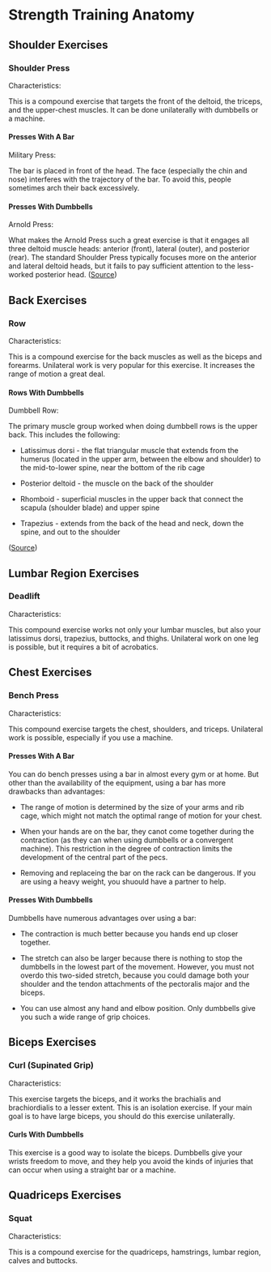 # Strength Training Anatomy

## Shoulder Exercises 

### Shoulder Press

Characteristics: 

This is a compound exercise that targets the front of the deltoid, the triceps, and the upper-chest muscles. It can be done unilaterally with dumbbells or a machine. 

#### Presses With A Bar

Military Press:

The bar is placed in front of the head. The face (especially the chin and nose) interferes with the trajectory of the bar. To avoid this, people sometimes arch their back excessively. 

#### Presses With Dumbbells

Arnold Press:

What makes the Arnold Press such a great exercise is that it engages all three deltoid muscle heads: anterior (front), lateral (outer), and posterior (rear). The standard Shoulder Press typically focuses more on the anterior and lateral deltoid heads, but it fails to pay sufficient attention to the less-worked posterior head. ([Source](https://fitnessvolt.com/arnold-press/ "Source"))

## Back Exercises 

### Row

Characteristics: 

This is a compound exercise for the back muscles as well as the biceps and forearms. Unilateral work is very popular for this exercise. It increases the range of motion a great deal. 

#### Rows With Dumbbells

Dumbbell Row:

The primary muscle group worked when doing dumbbell rows is the upper back. This includes the following:

- Latissimus dorsi - the flat triangular muscle that extends from the humerus (located in the upper arm, between the elbow and shoulder) to the mid-to-lower spine, near the bottom of the rib cage

- Posterior deltoid - the muscle on the back of the shoulder 

- Rhomboid - superficial muscles in the upper back that connect the scapula (shoulder blade) and upper spine

- Trapezius - extends from the back of the head and neck, down the spine, and out to the shoulder

([Source](https://www.issaonline.com/blog/post/dumbbell-row-muscles-worked-proper-form-variations-more "Source"))

## Lumbar Region Exercises 

### Deadlift 

Characteristics:

This compound exercise works not only your lumbar muscles, but also your latissimus dorsi, trapezius, buttocks, and thighs. Unilateral work on one leg is possible, but it requires a bit of acrobatics. 

## Chest Exercises

### Bench Press

Characteristics:

This compound exercise targets the chest, shoulders, and triceps. Unilateral work is possible, especially if you use a machine. 

#### Presses With A Bar

You can do bench presses using a bar in almost every gym or at home. But other than the availability of the equipment, using a bar has more drawbacks than advantages:

- The range of motion is determined by the size of your arms and rib cage, which might not match the optimal range of motion for your chest.

- When your hands are on the bar, they canot come together during the contraction (as they can when using dumbbells or a convergent machine). This restriction in the degree of contraction limits the development of the central part of the pecs. 

- Removing and replaceing the bar on the rack can be dangerous. If you are using a heavy weight, you shuould have a partner to help. 

#### Presses With Dumbbells

Dumbbells have numerous advantages over using a bar:

- The contraction is much better because you hands end up closer together. 

- The stretch can also be larger because there is nothing to stop the dumbbells in the lowest part of the movement. However, you must not overdo this two-sided stretch, because you could damage both your shoulder and the tendon attachments of the pectoralis major and the biceps. 

- You can use almost any hand and elbow position. Only dumbbells give you such a wide range of grip choices. 

## Biceps Exercises

### Curl (Supinated Grip)

Characteristics:

This exercise targets the biceps, and it works the brachialis and brachiordialis to a lesser extent. This is an isolation exercise. If your main goal is to have large biceps, you should do this exercise unilaterally. 

#### Curls With Dumbbells

This exercise is a good way to isolate the biceps. Dumbbells give your wrists freedom to move, and they help you avoid the kinds of injuries that can occur when using a straight bar or a machine. 

## Quadriceps Exercises

### Squat

Characteristics:

This is a compound exercise for the quadriceps, hamstrings, lumbar region, calves and buttocks. 